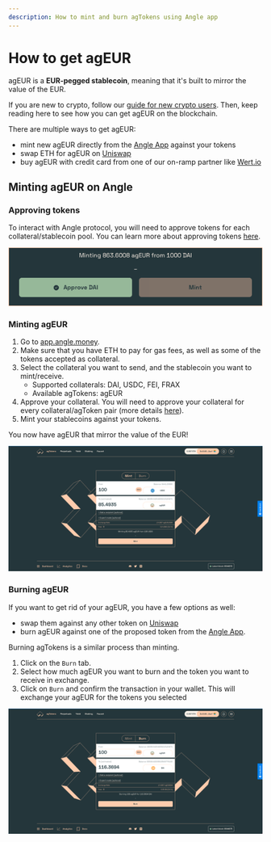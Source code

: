 ```yaml
---
description: How to mint and burn agTokens using Angle app
---
```


# How to get agEUR 

agEUR is a **EUR-pegged stablecoin**, meaning that it's built to mirror the value of the EUR. 

If you are new to crypto, follow our [guide for new crypto users](/app-guides/newbie.md). Then, keep reading here to see how you can get agEUR on the blockchain. 

There are multiple ways to get agEUR: 

- mint new agEUR directly from the [Angle App](https://app.angle.money/) against your tokens
- swap ETH for agEUR on [Uniswap](https://app.uniswap.org)
- buy agEUR with credit card from one of our on-ramp partner like [Wert.io](https://widget.wert.io/01FPZ4G1VMZ67MGC83NADPB0F8/redirect/?commodity=agEUR&commodities=agEUR,agEUR%3Aethereum)

## Minting agEUR on Angle

### Approving tokens

To interact with Angle protocol, you will need to approve tokens for each collateral/stablecoin pool. You can learn more about approving tokens [here](../user-guides/app-faq/#why-do-i-need-to-approve-the-same-token-multiple-times).

![Approving tokens](../.gitbook/assets/approving-tokens.png)

### Minting agEUR

1. Go to [app.angle.money](https://app.angle.money).
2. Make sure that you have ETH to pay for gas fees, as well as some of the tokens accepted as collateral.
3. Select the collateral you want to send, and the stablecoin you want to mint/receive.
   * Supported collaterals: DAI, USDC, FEI, FRAX
   * Available agTokens: agEUR
4. Approve your collateral. You will need to approve your collateral for every collateral/agToken pair (more details [here](app-faq.md)).
5. Mint your stablecoins against your tokens.

You now have agEUR that mirror the value of the EUR!

![Minting agEUR](../.gitbook/assets/mint-usdc-agEUR.png)

### Burning agEUR

If you want to get rid of your agEUR, you have a few options as well: 
- swap them against any other token on [Uniswap](https://app.uniswap.org)
- burn agEUR against one of the proposed token from the [Angle App](https://app.angle.money). 

Burning agTokens is a similar process than minting.

1. Click on the `Burn` tab.
2. Select how much agEUR you want to burn and the token you want to receive in exchange.
4. Click on `Burn` and confirm the transaction in your wallet. This will exchange your agEUR for the tokens you selected

![Burning agEUR](../.gitbook/assets/burn-agEUR-DAI.png)
